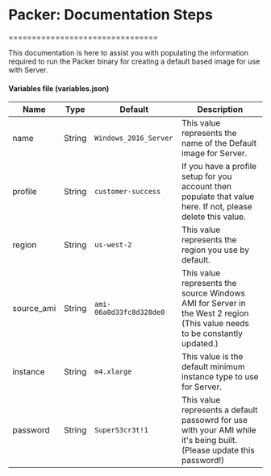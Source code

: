 # Packer: Documentation Steps
================================

This documentation is here to assist you with populating the information required to run the Packer binary for creating a default based image for use with Server.


#### Variables file (variables.json)
|Name  |Type  |Default|Description|
|------|------|-------|-----------|
|name|String|`Windows_2016_Server`|This value represents the name of the Default image for Server.|
|profile|String|`customer-success`|If you have a profile setup for you account then populate that value here. If not, please delete this value.|
|region|String|`us-west-2`|This value represents the region you use by default.|
|source_ami|String|`ami-06a0d33fc8d328de0`|This value represents the source Windows AMI for Server in the West 2 region (This value needs to be constantly updated.)|
|instance|String|`m4.xlarge`|This value is the default minimum instance type to use for Server.|
|password|String|`SuperS3cr3t!1`|This value represents a default passowrd for use with your AMI while it's being built. (Please update this password!)|
